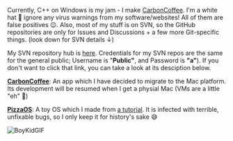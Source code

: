 Currently, C++ on Windows is my jam - I make [CarbonCoffee](https://github.com/HackerDaGreat57/CarbonCoffee). I'm a white hat 🤠 ignore any virus warnings from my software/websites! All of them are false positives 😉. Also, most of my stuff is on SVN, so the GitHub repositories are only for Issues and Discussions + a few more Git-specific things. (look down for SVN details ↓)

My SVN repository hub is [here](https://cb48-2601-647-6300-6380-d808-ffc1-dc63-7646.ngrok.io/). Credentials for my SVN repos are the same for the general public; Username is "**Public"**, and Password is **"a"**). If you don't want to click that link, you can take a look at its desciption below.  

**[CarbonCoffee](https://cb48-2601-647-6300-6380-d808-ffc1-dc63-7646.ngrok.io/svn/CarbonCoffee/)**: An app which I have decided to migrate to the Mac platform. Its development will be resumed when I get a physial Mac (VMs are a little "eh" 😬)  

**[PizzaOS](https://cb48-2601-647-6300-6380-d808-ffc1-dc63-7646.ngrok.io/svn/PizzaOS/)**: A toy OS which I made from [a tutorial](https://github.com/gmarino2048/64bit-os-tutorial). It is infected with terrible, unfixable bugs, so I only keep it for history's sake 😅

![BoyKidGIF](https://user-images.githubusercontent.com/70416002/147379155-91a56678-5b4b-43ce-9214-bb75e65b1f58.gif)
